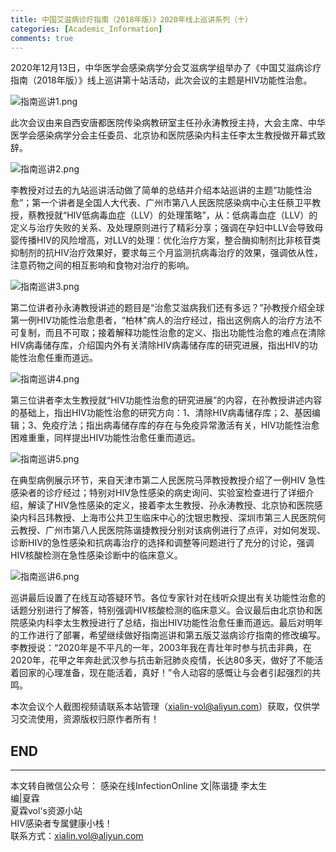 ```yaml
---
title: 中国艾滋病诊疗指南（2018年版）》2020年线上巡讲系列（十）
categories: [Academic_Information]
comments: true
---
```


2020年12月13日，中华医学会感染病学分会艾滋病学组举办了《中国艾滋病诊疗指南（2018年版）》线上巡讲第十站活动，此次会议的主题是HIV功能性治愈。

![指南巡讲1.png](https://i.loli.net/2020/12/14/QW9r8zPljRc1fmo.png)

此次会议由来自西安唐都医院传染病教研室主任孙永涛教授主持，大会主席、中华医学会感染病学分会主任委员、北京协和医院感染内科主任李太生教授做开幕式致辞。

![指南巡讲2.png](https://i.loli.net/2020/12/14/tHix64CwyIrh1MF.png)

李教授对过去的九站巡讲活动做了简单的总结并介绍本站巡讲的主题“功能性治愈”；第一个讲者是全国人大代表、广州市第八人民医院感染病中心主任蔡卫平教授，蔡教授就“HIV低病毒血症（LLV）的处理策略”，从：低病毒血症（LLV）的定义与治疗失败的关系、及处理原则进行了精彩分享；强调在孕妇中LLV会导致母婴传播HIV的风险增高，对LLV的处理：优化治疗方案，整合酶抑制剂比非核苷类抑制剂的抗HIV治疗效果好，要求每三个月监测抗病毒治疗的效果，强调依从性，注意药物之间的相互影响和食物对治疗的影响。

![指南巡讲3.png](https://i.loli.net/2020/12/14/qI2lTduiGOjWDKe.png)

第二位讲者孙永涛教授讲述的题目是“治愈艾滋病我们还有多远？”孙教授介绍全球第一例HIV功能性治愈患者，“柏林”病人的治疗经过，指出这例病人的治疗方法不可复制，而且不可取；接着解释功能性治愈的定义、指出功能性治愈的难点在清除HIV病毒储存库，介绍国内外有关清除HIV病毒储存库的研究进展，指出HIV的功能性治愈任重而道远。

![指南巡讲4.png](https://i.loli.net/2020/12/14/BziR9xWwGCOhQHy.png)

第三位讲者李太生教授就“HIV功能性治愈的研究进展”的内容，在孙教授讲述内容的基础上，指出HIV功能性治愈的研究方向：1、清除HIV病毒储存库；2、基因编辑；3、免疫疗法；指出病毒储存库的存在与免疫异常激活有关，HIV功能性治愈困难重重，同样提出HIV功能性治愈任重而道远。

![指南巡讲5.png](https://i.loli.net/2020/12/14/4pcWNalTsL6xYtM.png)

在典型病例展示环节，来自天津市第二人民医院马萍教授教授介绍了一例HIV 急性感染者的诊疗经过；特别对HIV急性感染的病史询问、实验室检查进行了详细介绍，解读了HIV急性感染的定义，接着李太生教授、孙永涛教授、北京协和医院感染内科吕玮教授、上海市公共卫生临床中心的沈银忠教授、深圳市第三人民医院何云教授、广州市第八人民医院陈谐捷教授分别对该病例进行了点评，对如何发现、诊断HIV的急性感染和抗病毒治疗的选择和调整等问题进行了充分的讨论，强调HIV核酸检测在急性感染诊断中的临床意义。

![指南巡讲6.png](https://i.loli.net/2020/12/14/dvcOg27YGRA1VlT.png)

巡讲最后设置了在线互动答疑环节。各位专家针对在线听众提出有关功能性治愈的话题分别进行了解答，特别强调HIV核酸检测的临床意义。会议最后由北京协和医院感染内科李太生教授进行了总结，指出HIV功能性治愈任重而道远。最后对明年的工作进行了部署，希望继续做好指南巡讲和第五版艾滋病诊疗指南的修改编写。李教授说：“2020年是不平凡的一年，2003年我在青壮年时参与抗击非典，在2020年，花甲之年奔赴武汉参与抗击新冠肺炎疫情，长达80多天，做好了不能活着回家的心理准备，现在能活着，真好！”令人动容的感慨让与会者引起强烈的共鸣。

本次会议个人截图视频请联系本站管理（xialin-vol@aliyun.com）获取，仅供学习交流使用，资源版权归原作者所有！

END<br>
---

---
本文转自微信公众号： 感染在线InfectionOnline
文|陈谐捷 李太生<br>
编|夏霖<br>
夏霖vol's资源小站<br>
HIV感染者专属健康小栈！<br>
联系方式：xialin.vol@aliyun.com
